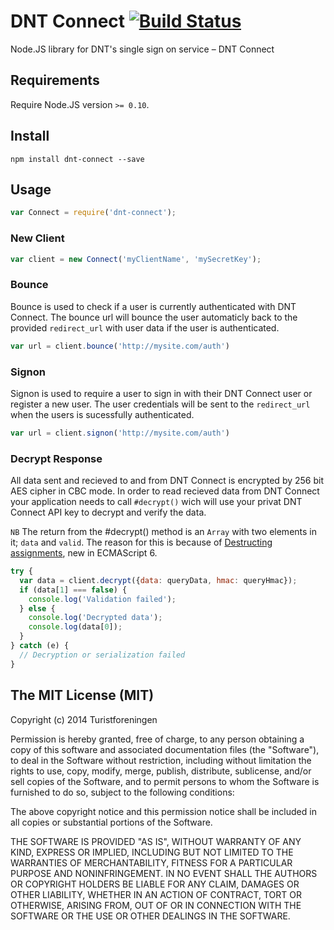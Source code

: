 DNT Connect [![Build Status](https://drone.io/github.com/Turistforeningen/node-dnt-connect/status.png)](https://drone.io/github.com/Turistforeningen/node-dnt-connect)
===========

Node.JS library for DNT's single sign on service – DNT Connect

## Requirements

Require Node.JS version `>= 0.10`.

## Install

```
npm install dnt-connect --save
```

## Usage

```javascript
var Connect = require('dnt-connect');
```

### New Client

```javascript
var client = new Connect('myClientName', 'mySecretKey');
```

### Bounce

Bounce is used to check if a user is currently authenticated with DNT Connect.
The bounce url will bounce the user automaticly back to the provided
`redirect_url` with user data if the user is authenticated.

```javascript
var url = client.bounce('http://mysite.com/auth')
```

### Signon

Signon is used to require a user to sign in with their DNT Connect user or
register a new user. The user credentials will be sent to the `redirect_url`
when the users is sucessfully authenticated.

```javascript
var url = client.signon('http://mysite.com/auth')
```

### Decrypt Response

All data sent and recieved to and from DNT Connect is encrypted by 256 bit AES cipher in CBC mode.
In order to read recieved data from DNT Connect your application needs to call `#decrypt()` wich
will use your privat DNT Connect API key to decrypt and verify the data.

`NB` The return from the #decrypt() method is an `Array` with two elements in it; `data` and
`valid`.  The reason for this is because of [Destructing
assignments](https://developer.mozilla.org/en-US/docs/Web/JavaScript/New_in_JavaScript/1.7#Destructuring_assignment_(Merge_into_own_page.2Fsection)),
new in ECMAScript 6.

```javascript
try {
  var data = client.decrypt({data: queryData, hmac: queryHmac});
  if (data[1] === false) {
    console.log('Validation failed');
  } else {
    console.log('Decrypted data');
    console.log(data[0]);
  }
} catch (e) {
  // Decryption or serialization failed
}
```

## The MIT License (MIT)

Copyright (c) 2014 Turistforeningen

Permission is hereby granted, free of charge, to any person obtaining a copy of
this software and associated documentation files (the "Software"), to deal in
the Software without restriction, including without limitation the rights to
use, copy, modify, merge, publish, distribute, sublicense, and/or sell copies of
the Software, and to permit persons to whom the Software is furnished to do so,
subject to the following conditions:

The above copyright notice and this permission notice shall be included in all
copies or substantial portions of the Software.

THE SOFTWARE IS PROVIDED "AS IS", WITHOUT WARRANTY OF ANY KIND, EXPRESS OR
IMPLIED, INCLUDING BUT NOT LIMITED TO THE WARRANTIES OF MERCHANTABILITY, FITNESS
FOR A PARTICULAR PURPOSE AND NONINFRINGEMENT. IN NO EVENT SHALL THE AUTHORS OR
COPYRIGHT HOLDERS BE LIABLE FOR ANY CLAIM, DAMAGES OR OTHER LIABILITY, WHETHER
IN AN ACTION OF CONTRACT, TORT OR OTHERWISE, ARISING FROM, OUT OF OR IN
CONNECTION WITH THE SOFTWARE OR THE USE OR OTHER DEALINGS IN THE SOFTWARE.
